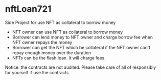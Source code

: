 # nftLoan721

Side Project for use NFT as collateral to borrow money

- NFT owner can use NFT as collateral to borrow money
- Borrower can lend money to NFT owner and charge borrow fee when NFT owner repays the money
- Borrower can get the NFT which be collateral if the NFT owner can't repay enough money over the duration
- NFTs can be the flash loan. It will charge fees.

Notice: the contracts are not audited. Please take care of all of responsibly for yourself if use the contracts
